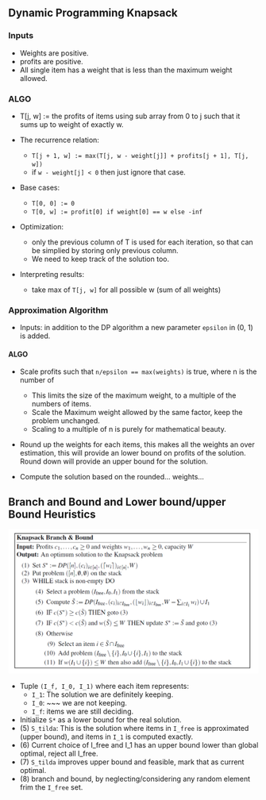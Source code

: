 ## Dynamic Programming Knapsack ##

### Inputs ###
* Weights are positive.
* profits are positive. 
* All single item has a weight that is less than the maximum weight allowed. 

### ALGO ###
* T[j, w] := the profits of items using sub array from 0 to j such that it sums up to weight of exactly w. 

* The recurrence relation: 
    * `T[j + 1, w] := max(T[j, w - weight[j]] + profits[j + 1], T[j, w])`
    * if `w - weight[j] < 0` then just ignore that case. 
    
* Base cases: 
    * `T[0, 0] := 0`
    * `T[0, w] := profit[0] if weight[0] == w else -inf`
    
* Optimization: 
    * only the previous column of T is used for each iteration, so that can be simplied by storing only previous column. 
    * We need to keep track of the solution too.

* Interpreting results: 
    * take max of `T[j, w]` for all possible w (sum of all weights)
    
### Approximation Algorithm ###

* Inputs: in addition to the DP algorithm a new parameter `epsilon` in (0, 1) is added. 


#### ALGO ####
* Scale profits such that `n/epsilon == max(weights)` is true, where n is the number of 
    * This limits the size of the maximum weight, to a multiple of the numbers of items. 
    * Scale the Maximum weight allowed by the same factor, keep the problem unchanged. 
    * Scaling to a multiple of n is purely for mathematical beauty. 

* Round up the weights for each items, this makes all the weights an over estimation, this will provide an lower bound on profits of the solution. Round down will provide an upper bound for the solution.  

* Compute the solution based on the rounded... weights... 


## Branch and Bound and Lower bound/upper Bound Heuristics ##
![](img.png)
* Tuple `(I_f, I_0, I_1)` where each item represents: 
    * `I_1`: The solution we are definitely keeping. 
    * `I_0`: ~~~ we are not keeping. 
    * `I_f`: items we are still deciding. 
* Initialize `S*` as a lower bound for the real solution.
* (5) `S_tilda`: This is the solution where items in `I_free` is approximated (upper bound), and items in `I_1` is computed exactly.
* (6) Current choice of I_free and I_1 has an upper bound lower than global optimal, reject all I_free. 
* (7) `S_tilda` improves upper bound and feasible, mark that as current optimal. 
* (8) branch and bound, by neglecting/considering any random element frim the `I_free` set. 


 